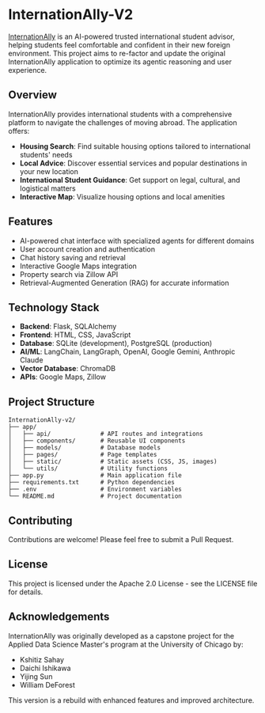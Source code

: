 # InternationAlly-V2

[InternationAlly](https://github.com/Property-Pilot/Property-Pilot) is an AI-powered trusted international student advisor, helping students feel comfortable and confident in their new foreign environment. This project aims to re-factor and update the original InternationAlly application to optimize its agentic reasoning and user experience. 

## Overview

InternationAlly provides international students with a comprehensive platform to navigate the challenges of moving abroad. The application offers:

- **Housing Search**: Find suitable housing options tailored to international students' needs
- **Local Advice**: Discover essential services and popular destinations in your new location
- **International Student Guidance**: Get support on legal, cultural, and logistical matters
- **Interactive Map**: Visualize housing options and local amenities

## Features

- AI-powered chat interface with specialized agents for different domains
- User account creation and authentication
- Chat history saving and retrieval
- Interactive Google Maps integration
- Property search via Zillow API
- Retrieval-Augmented Generation (RAG) for accurate information

## Technology Stack

- **Backend**: Flask, SQLAlchemy
- **Frontend**: HTML, CSS, JavaScript
- **Database**: SQLite (development), PostgreSQL (production)
- **AI/ML**: LangChain, LangGraph, OpenAI, Google Gemini, Anthropic Claude
- **Vector Database**: ChromaDB
- **APIs**: Google Maps, Zillow

## Project Structure

```
InternationAlly-v2/
├── app/
│   ├── api/              # API routes and integrations
│   ├── components/       # Reusable UI components
│   ├── models/           # Database models
│   ├── pages/            # Page templates
│   ├── static/           # Static assets (CSS, JS, images)
│   └── utils/            # Utility functions
├── app.py                # Main application file
├── requirements.txt      # Python dependencies
├── .env                  # Environment variables
└── README.md             # Project documentation
```

## Contributing

Contributions are welcome! Please feel free to submit a Pull Request.

## License

This project is licensed under the Apache 2.0 License - see the LICENSE file for details.

## Acknowledgements

InternationAlly was originally developed as a capstone project for the Applied Data Science Master's program at the University of Chicago by:

- Kshitiz Sahay
- Daichi Ishikawa
- Yijing Sun
- William DeForest

This version is a rebuild with enhanced features and improved architecture.
